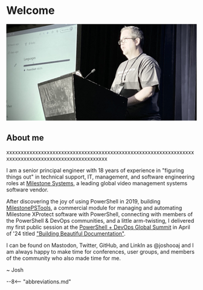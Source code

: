 # Welcome

![Josh delivering lighting talk at PSHSummit22](./assets/images/pshsummit22-lightning-talk.jpg)

## About me
xxxxxxxxxxxxxxxxxxxxxxxxxxxxxxxxxxxxxxxxxxxxxxxxxxxxxxxxxxxxxxxxxxxxxxxxxxxxxxxxxxxxxxxxxxxxxxxxxxxx

I am a senior principal engineer with 18 years of experience in "figuring things out" in technical
support, IT, management, and software engineering roles at [Milestone Systems](https://www.milestonesys.com/),
a leading global video management systems software vendor.

<!-- more -->

After discovering the joy of using PowerShell in 2019, building [MilestonePSTools](https://www.milestonepstools.com/),
a commercial module for managing and automating Milestone XProtect software with PowerShell,
connecting with members of the PowerShell & DevOps communities, and a little arm-twisting, I
delivered my first public session at the [PowerShell + DevOps Global Summit](https://www.powershellsummit.org/)
in April of '24 titled ["Building Beautiful Documentation"](https://www.joshooaj.com/docs-workshop).

I can be found on Mastodon, Twitter, GitHub, and LinkIn as @joshooaj and I am always happy to make
time for conferences, user groups, and members of the community who also made time for me.

~ Josh

--8<-- "abbreviations.md"
